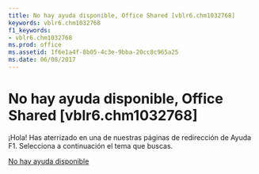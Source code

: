 ```yaml
---
title: No hay ayuda disponible, Office Shared [vblr6.chm1032768]
keywords: vblr6.chm1032768
f1_keywords:
- vblr6.chm1032768
ms.prod: office
ms.assetid: 1f6e1a4f-8b05-4c3e-9bba-20cc8c965a25
ms.date: 06/08/2017
---
```





# No hay ayuda disponible, Office Shared [vblr6.chm1032768]

¡Hola! Has aterrizado en una de nuestras páginas de redirección de Ayuda F1. Selecciona a continuación el tema que buscas.


 [No hay ayuda disponible](http://msdn.microsoft.com/library/no-help-available%28Office.15%29.aspx)


